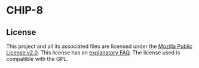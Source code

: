 <!--
This Source Code Form is subject to the terms of the Mozilla Public
License, v. 2.0. If a copy of the MPL was not distributed with this
file, You can obtain one at http://mozilla.org/MPL/2.0/.
-->

<!--
Copyright 2018 David Jackson
-->

# CHIP-8

## License

This project and all its associated files are licensed under the 
[Mozilla Public License v2.0](https://www.mozilla.org/en-US/MPL/2.0/). This
license has an [explanatory FAQ](https://www.mozilla.org/en-US/MPL/2.0/FAQ/).
The license used is compatible with the GPL.
